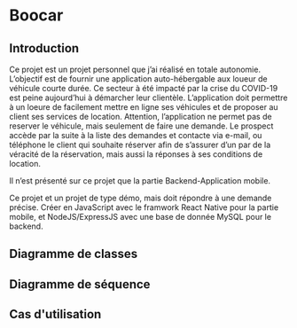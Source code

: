 # Boocar

## Introduction

Ce projet est un projet personnel que j’ai réalisé en totale autonomie.
L’objectif est de fournir une application auto-hébergable aux loueur de véhicule courte durée. Ce secteur à été impacté par la crise du COVID-19 est peine aujourd’hui à démarcher leur clientèle.
L’application doit permettre à un loeure de facilement mettre en ligne ses véhicules et de proposer au client ses services de location.
Attention, l’application ne permet pas de reserver le véhicule, mais seulement de faire une demande. Le prospect accède par la suite à la liste des demandes et contacte via e-mail, ou téléphone le client qui souhaite réserver afin de s’assurer d’un par de la véracité de la réservation, mais aussi la réponses à ses conditions de location.

Il n’est présenté sur ce projet que la partie Backend-Application mobile.

Ce projet et un projet de type démo, mais doit répondre à une demande précise. 
Créer en JavaScript avec le framwork React Native pour la partie mobile, et  NodeJS/ExpressJS avec une base de donnée MySQL pour le backend.



## Diagramme de classes

## Diagramme de séquence

## Cas d'utilisation

